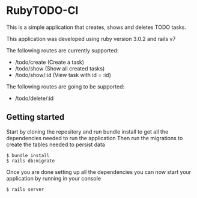 # RubyTODO-CI

This is a simple application that creates, shows and deletes TODO tasks.

This application was developed using ruby version 3.0.2 and rails v7

The following routes are currently supported:

* /todo/create   (Create a task)
* /todo/show     (Show all created tasks)
* /todo/show/:id (View task with id = :id)

The following routes are going to be supported:

* /todo/delete/:id

## Getting started

Start by cloning the repository and run bundle install to get all the dependencies needed to run the application
Then run the migrations to create the tables needed to persist data

```console
$ bundle install
$ rails db:migrate
```

Once you are done setting up all the dependencies you can now start your application by running in your console

```console
$ rails server
```
